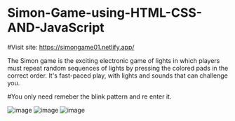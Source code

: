 # Simon-Game-using-HTML-CSS-AND-JavaScript

#Visit site: https://simongame01.netlify.app/

The Simon game is the exciting electronic game of lights in which players must repeat random sequences of lights by pressing the colored pads in the correct order. It's fast-paced play, with lights and sounds that can challenge you.

#You only need remeber the blink pattern and re enter it.

![image](https://github.com/MrSingh0/Simon-Game-using-HTML-CSS-AND-JavaScript/assets/136845755/813e83b3-eb76-443a-80f1-8fff232c6173)
![image](https://github.com/MrSingh0/Simon-Game-using-HTML-CSS-AND-JavaScript/assets/136845755/a3854374-de77-46cc-8a58-6bfb847273fc)
![image](https://github.com/MrSingh0/Simon-Game-using-HTML-CSS-AND-JavaScript/assets/136845755/f5f8c012-aef1-484c-9a47-3a4718915018)

